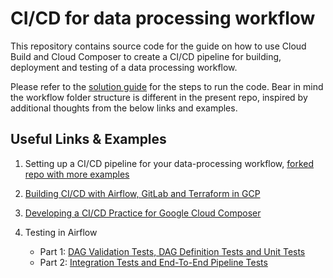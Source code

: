 # CI/CD for data processing workflow

This repository contains source code for the guide on how to use Cloud Build
and Cloud Composer to create a CI/CD pipeline for building, deployment and
testing of a data processing workflow.

Please refer to the [solution
guide](https://cloud.google.com/solutions/cicd-pipeline-for-data-processing)
for the steps to run the code. Bear in mind the workflow folder structure is
different in the present repo, inspired by additional thoughts from the below
links and examples.

## Useful Links & Examples

1. Setting up a CI/CD pipeline for your data-processing workflow, [forked repo
   with more examples](https://github.com/jaketf/ci-cd-for-data-processing-workflow)
   
1. [Building CI/CD with Airflow, GitLab and Terraform in
   GCP](https://engineering.ripple.com/building-ci-cd-with-airflow-gitlab-and-terraform-in-gcp)

1. [Developing a CI/CD Practice for Google Cloud
   Composer](https://www.springml.com/blog/developing-continuous-integration-for-google-cloud-composer)
   
1. Testing in Airflow
   - Part 1: [DAG Validation Tests, DAG Definition Tests and Unit
     Tests](https://blog.usejournal.com/testing-in-airflow-part-1-dag-validation-tests-dag-definition-tests-and-unit-tests-2aa94970570c)
   - Part 2: [Integration Tests and End-To-End Pipeline
     Tests](https://medium.com/@chandukavar/testing-in-airflow-part-2-integration-tests-and-end-to-end-pipeline-tests-af0555cd1a82)

